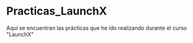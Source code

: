 # Practicas_LaunchX
Aquí se encuentran las prácticas que he ido realizando durante el curso "LaunchX"
